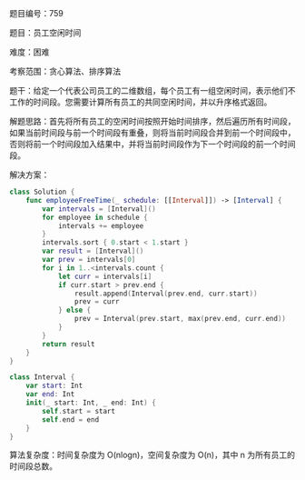 题目编号：759

题目：员工空闲时间

难度：困难

考察范围：贪心算法、排序算法

题干：给定一个代表公司员工的二维数组，每个员工有一组空闲时间，表示他们不工作的时间段。您需要计算所有员工的共同空闲时间，并以升序格式返回。

解题思路：首先将所有员工的空闲时间按照开始时间排序，然后遍历所有时间段，如果当前时间段与前一个时间段有重叠，则将当前时间段合并到前一个时间段中，否则将前一个时间段加入结果中，并将当前时间段作为下一个时间段的前一个时间段。

解决方案：

```swift
class Solution {
    func employeeFreeTime(_ schedule: [[Interval]]) -> [Interval] {
        var intervals = [Interval]()
        for employee in schedule {
            intervals += employee
        }
        intervals.sort { 0.start < 1.start }
        var result = [Interval]()
        var prev = intervals[0]
        for i in 1..<intervals.count {
            let curr = intervals[i]
            if curr.start > prev.end {
                result.append(Interval(prev.end, curr.start))
                prev = curr
            } else {
                prev = Interval(prev.start, max(prev.end, curr.end))
            }
        }
        return result
    }
}

class Interval {
    var start: Int
    var end: Int
    init(_ start: Int, _ end: Int) {
        self.start = start
        self.end = end
    }
}
```

算法复杂度：时间复杂度为 O(nlogn)，空间复杂度为 O(n)，其中 n 为所有员工的时间段总数。